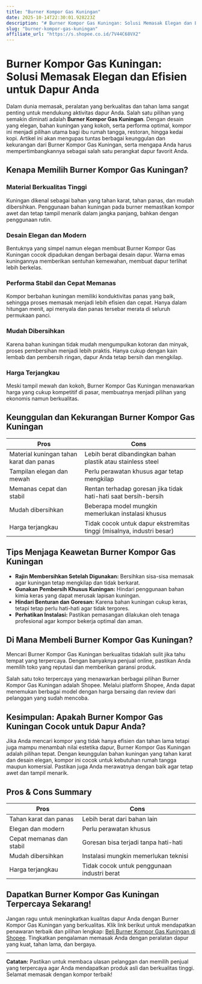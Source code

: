 ```yaml
---
title: "Burner Kompor Gas Kuningan"
date: 2025-10-14T22:30:01.928223Z
description: "# Burner Kompor Gas Kuningan: Solusi Memasak Elegan dan Efisien untuk Dapur Anda..."
slug: "burner-kompor-gas-kuningan"
affiliate_url: "https://s.shopee.co.id/7V44C68VX2"
---
```

# Burner Kompor Gas Kuningan: Solusi Memasak Elegan dan Efisien untuk Dapur Anda

Dalam dunia memasak, peralatan yang berkualitas dan tahan lama sangat penting untuk mendukung aktivitas dapur Anda. Salah satu pilihan yang semakin diminati adalah **Burner Kompor Gas Kuningan**. Dengan desain yang elegan, bahan kuningan yang kokoh, serta performa optimal, kompor ini menjadi pilihan utama bagi ibu rumah tangga, restoran, hingga kedai kopi. Artikel ini akan mengupas tuntas berbagai keunggulan dan kekurangan dari Burner Kompor Gas Kuningan, serta mengapa Anda harus mempertimbangkannya sebagai salah satu perangkat dapur favorit Anda.

## Kenapa Memilih Burner Kompor Gas Kuningan?

### Material Berkualitas Tinggi

Kuningan dikenal sebagai bahan yang tahan karat, tahan panas, dan mudah dibersihkan. Penggunaan bahan kuningan pada burner memastikan kompor awet dan tetap tampil menarik dalam jangka panjang, bahkan dengan penggunaan rutin.

### Desain Elegan dan Modern

Bentuknya yang simpel namun elegan membuat Burner Kompor Gas Kuningan cocok dipadukan dengan berbagai desain dapur. Warna emas kuningannya memberikan sentuhan kemewahan, membuat dapur terlihat lebih berkelas.

### Performa Stabil dan Cepat Memanas

Kompor berbahan kuningan memiliki konduktivitas panas yang baik, sehingga proses memasak menjadi lebih efisien dan cepat. Hanya dalam hitungan menit, api menyala dan panas tersebar merata di seluruh permukaan panci.

### Mudah Dibersihkan

Karena bahan kuningan tidak mudah mengumpulkan kotoran dan minyak, proses pembersihan menjadi lebih praktis. Hanya cukup dengan kain lembab dan pembersih ringan, dapur Anda tetap bersih dan mengkilap.

### Harga Terjangkau

Meski tampil mewah dan kokoh, Burner Kompor Gas Kuningan menawarkan harga yang cukup kompetitif di pasar, membuatnya menjadi pilihan yang ekonomis namun berkualitas.

## Keunggulan dan Kekurangan Burner Kompor Gas Kuningan

| **Pros** | **Cons** |
|---|---|
| Material kuningan tahan karat dan panas | Lebih berat dibandingkan bahan plastik atau stainless steel |
| Tampilan elegan dan mewah | Perlu perawatan khusus agar tetap mengkilap |
| Memanas cepat dan stabil | Rentan terhadap goresan jika tidak hati-hati saat bersih-bersih |
| Mudah dibersihkan | Beberapa model mungkin memerlukan instalasi khusus |
| Harga terjangkau | Tidak cocok untuk dapur ekstremitas tinggi (misalnya, industri besar) |

## Tips Menjaga Keawetan Burner Kompor Gas Kuningan

- **Rajin Membersihkan Setelah Digunakan:** Bersihkan sisa-sisa memasak agar kuningan tetap mengkilap dan tidak berkarat.
- **Gunakan Pembersih Khusus Kuningan:** Hindari penggunaan bahan kimia keras yang dapat merusak lapisan kuningan.
- **Hindari Benturan dan Goresan:** Karena bahan kuningan cukup keras, tetapi tetap perlu hati-hati agar tidak tergores.
- **Perhatikan Instalasi:** Pastikan pemasangan dilakukan oleh tenaga profesional agar kompor bekerja optimal dan aman.

## Di Mana Membeli Burner Kompor Gas Kuningan?

Mencari Burner Kompor Gas Kuningan berkualitas tidaklah sulit jika tahu tempat yang terpercaya. Dengan banyaknya penjual online, pastikan Anda memilih toko yang reputasi dan memberikan garansi produk.

Salah satu toko terpercaya yang menawarkan berbagai pilihan Burner Kompor Gas Kuningan adalah Shopee. Melalui platform Shopee, Anda dapat menemukan berbagai model dengan harga bersaing dan review dari pelanggan yang sudah mencoba.

## Kesimpulan: Apakah Burner Kompor Gas Kuningan Cocok untuk Dapur Anda?

Jika Anda mencari kompor yang tidak hanya efisien dan tahan lama tetapi juga mampu menambah nilai estetika dapur, Burner Kompor Gas Kuningan adalah pilihan tepat. Dengan keunggulan bahan kuningan yang tahan karat dan desain elegan, kompor ini cocok untuk kebutuhan rumah tangga maupun komersial. Pastikan juga Anda merawatnya dengan baik agar tetap awet dan tampil menarik.

## Pros & Cons Summary

| **Pros** | **Cons** |
|---|---|
| Tahan karat dan panas | Lebih berat dari bahan lain |
| Elegan dan modern | Perlu perawatan khusus |
| Cepat memanas dan stabil | Goresan bisa terjadi tanpa hati-hati |
| Mudah dibersihkan | Instalasi mungkin memerlukan teknisi |
| Harga terjangkau | Tidak cocok untuk penggunaan industri berat |

## Dapatkan Burner Kompor Gas Kuningan Terpercaya Sekarang!

Jangan ragu untuk meningkatkan kualitas dapur Anda dengan Burner Kompor Gas Kuningan yang berkualitas. Klik link berikut untuk mendapatkan penawaran terbaik dan pilihan lengkap: [Beli Burner Kompor Gas Kuningan di Shopee](https://s.shopee.co.id/7V44C68VX2). Tingkatkan pengalaman memasak Anda dengan peralatan dapur yang kuat, tahan lama, dan bergaya.

---

**Catatan:** Pastikan untuk membaca ulasan pelanggan dan memilih penjual yang terpercaya agar Anda mendapatkan produk asli dan berkualitas tinggi. Selamat memasak dengan kompor terbaik!